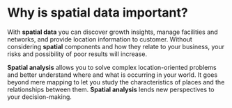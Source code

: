 # Why is spatial data important?

 With **spatial data** you can discover growth insights, manage facilities and networks, and provide location information to customer. Without considering **spatial** components and how they relate to your business, your risks and possibility of poor results will increase.

 **Spatial analysis** allows you to solve complex location-oriented problems and better understand where and what is occurring in your world. It goes beyond mere mapping to let you study the characteristics of places and the relationships between them. **Spatial analysis** lends new perspectives to your decision-making.



